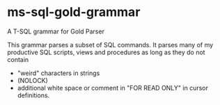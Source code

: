 ms-sql-gold-grammar
===================

A T-SQL grammar for Gold Parser

This grammar parses a subset of SQL commands. It parses many of my productive SQL scripts, views and procedures as long as they do not contain 
* "weird" characters in strings
* (NOLOCK) 
* additional white space or comment in "FOR READ ONLY"  in cursor definitions.

